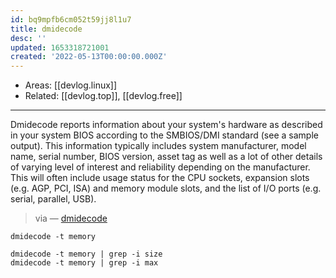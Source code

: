 ```yaml
---
id: bq9mpfb6cm052t59jj8l1u7
title: dmidecode
desc: ''
updated: 1653318721001
created: '2022-05-13T00:00:00.000Z'
---
```


- Areas: [[devlog.linux]]
- Related: [[devlog.top]], [[devlog.free]]

---

Dmidecode reports information about your system's hardware as described in your system BIOS according to the SMBIOS/DMI standard (see a sample output). This information typically includes system manufacturer, model name, serial number, BIOS version, asset tag as well as a lot of other details of varying level of interest and reliability depending on the manufacturer. This will often include usage status for the CPU sockets, expansion slots (e.g. AGP, PCI, ISA) and memory module slots, and the list of I/O ports (e.g. serial, parallel, USB).

> via — [dmidecode](https://www.nongnu.org/dmidecode/)

```
dmidecode -t memory
```

```
dmidecode -t memory | grep -i size
dmidecode -t memory | grep -i max
```
